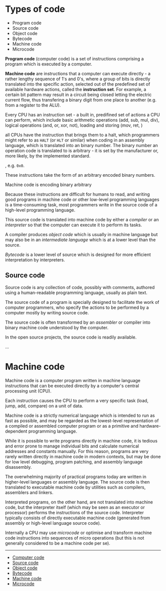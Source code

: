 # Types of code

* Program code
* Source code
* Object code
* Bytecode
* Machine code
* Microcode


**Program code** (computer code) is a set of instructions comprising a program which is executed by a computer.

**Machine code** are instructions that a computer can execute directly - a rather lengthy sequence of 1's and 0's, where a group of bits is directly translated into the specific action, selected out of the predefined set of available hardware actions, called the **instruction set**. For example, a certain bit pattern may result in a circuit being closed letting the electric current flow, thus transfering a binary digit from one place to another (e.g. from a register to the ALU).

Every CPU has an instruction set - a built in, predifined set of actions a CPU can perform, which include basic arithmetic operations (add, sub, mul, div), logical operations (and, or, xor, not), loading and storing (mov, ret, )


all CPUs have the instruction that brings them to a halt, which programmers might refer to as `HALT` (or `HLT` or similar) when coding in an assembly language, which is translated into an binary number. The binary number an operation code is translated to is arbitrary - it is set by the manufacturer or, more likely, by the implemented standard.



, e.g. `0x0`.

These instructions take the form of an arbitrary encoded binary numbers.

Machine code is encoding
binary arbitrary


Because these instructions are difficult for humans to read, and writing good programs in machine code or other low-level programming languages is a time-consuming task, most programmers write in the source code of a high-level programming language.

This source code is translated into machine code by either a *compiler* or an *interpreter* so that the computer can execute it to perform its tasks.

A compiler produces *object code* which is usually in machine language but may also be in an *intermediate language* which is at a lower level than the source.

*Bytecode* is a lower level of source which is designed for more efficient interpretation by interpreters.


## Source code
Source code is any collection of code, possibly with comments, authored using a human-readable programming language, usually as plain text.

The source code of a program is specially designed to facilitate the work of computer programmers, who specify the actions to be performed by a computer mostly by writing source code.

The source code is often transformed by an *assembler* or compiler into binary machine code understood by the computer.

In the open source projects, the source code is readily available.

...



# Machine code
Machine code is a computer program written in machine language instructions that can be executed directly by a computer's central processing unit (CPU).

Each instruction causes the CPU to perform a very specific task (load, jump, add, compare) on a unit of data.

Machine code is a strictly numerical language which is intended to run as fast as possible, and may be regarded as the lowest-level representation of a compiled or assembled computer program or as a primitive and hardware-dependent programming language.

While it is possible to write programs directly in machine code, it is tedious and error prone to manage individual bits and calculate numerical addresses and constants manually. For this reason, programs are very rarely written directly in machine code in modern contexts, but may be done for low level debugging, program patching, and assembly language disassembly.

The overwhelming majority of practical programs today are written in higher-level languages or assembly language. The source code is then translated to executable machine code by utilities such as compilers, assemblers and linkers.

Interpreted programs, on the other hand, are not translated into machine code, but the interpreter itself (which may be seen as an executor or processor) performs the instructions of the source code. Interpreter typically consists of directly executable machine code (generated from assembly or high-level language source code).


Internally a CPU may use *microcode* or optimise and transform machine code instructions into sequences of micro operations (but this is not generally considered to be a machine code per se).



---

- [Computer code](https://www.wikiwand.com/en/Computer_code)
- [Source code](https://www.wikiwand.com/en/Source_code)
- [Object code](https://www.wikiwand.com/en/Object_code)
- [Bytecode](https://www.wikiwand.com/en/Bytecode)
- [Machine code](https://www.wikiwand.com/en/undefined)
- [Microcode](https://www.wikiwand.com/en/Microcode)
